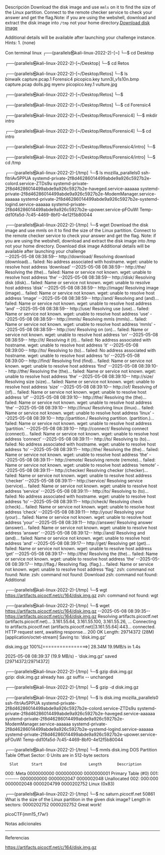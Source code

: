 Descripción
Download the disk image and use `mmls` on it to find the size of the Linux partition. Connect to the remote checker service to check your answer and get the flag.Note: if you are using the webshell, download and extract the disk image into `/tmp` not your home directory.[Download disk image](https://artifacts.picoctf.net/c/164/disk.img.gz)

Additional details will be available after launching your challenge instance.
Hints:
1.⁠ (none)

Con terminal linux
┌──(parallels㉿kali-linux-2022-2)-[~]
└─$ cd Desktop  
                                                                             
┌──(parallels㉿kali-linux-2022-2)-[~/Desktop]
└─$ cd Retos  
                                                                             
┌──(parallels㉿kali-linux-2022-2)-[~/Desktop/Retos]
└─$ ls        
binwalk       capture.pcap.1  Forensic4  picopico.key    tunn3l_v1s10n.bmp
capture.pcap  dolls.jpg       myenv      picopico.key.1  vulture.jpg
                                                                             
┌──(parallels㉿kali-linux-2022-2)-[~/Desktop/Retos]
└─$ 
                                                                             
┌──(parallels㉿kali-linux-2022-2)-[~/Desktop/Retos]
└─$ cd Forensic4 
                                                                             
┌──(parallels㉿kali-linux-2022-2)-[~/Desktop/Retos/Forensic4]
└─$ mkdir intro                       
                                                                             
┌──(parallels㉿kali-linux-2022-2)-[~/Desktop/Retos/Forensic4]
└─$ cd intro    
                                                                             
┌──(parallels㉿kali-linux-2022-2)-[~/Desktop/Retos/Forensic4/intro]
└─$ 

┌──(parallels㉿kali-linux-2022-2)-[~/Desktop/Retos/Forensic4/intro]
└─$ cd /tmp                  
                                                                             
┌──(parallels㉿kali-linux-2022-2)-[/tmp]
└─$ ls
mozilla_parallels0
ssh-fitriAv5PPUA
systemd-private-2f8d46286014499abde9a926c5927b2e-colord.service-ZTDs9u
systemd-private-2f8d46286014499abde9a926c5927b2e-haveged.service-aaaaaa
systemd-private-2f8d46286014499abde9a926c5927b2e-ModemManager.service-aaaaaa
systemd-private-2f8d46286014499abde9a926c5927b2e-systemd-logind.service-aaaaaa
systemd-private-2f8d46286014499abde9a926c5927b2e-upower.service-pFOuWl
Temp-dd10fa5d-7c45-4469-8bf0-4e12f5b80044
                                                                             
┌──(parallels㉿kali-linux-2022-2)-[/tmp]
└─$ wget Download the disk image and use mmls on it to find the size of the Linux partition. Connect to the remote checker service to check your answer and get the flag.
Note: if you are using the webshell, download and extract the disk image into /tmp not your home directory.
Download disk image
Additional details will be available after launching your challenge         
--2025-05-08 08:38:59--  http://download/
Resolving download (download)... failed: No address associated with hostname.
wget: unable to resolve host address ‘download’
--2025-05-08 08:38:59--  http://the/
Resolving the (the)... failed: Name or service not known.
wget: unable to resolve host address ‘the’
--2025-05-08 08:38:59--  http://disk/
Resolving disk (disk)... failed: Name or service not known.
wget: unable to resolve host address ‘disk’
--2025-05-08 08:38:59--  http://image/
Resolving image (image)... failed: Name or service not known.
wget: unable to resolve host address ‘image’
--2025-05-08 08:38:59--  http://and/
Resolving and (and)... failed: Name or service not known.
wget: unable to resolve host address ‘and’
--2025-05-08 08:38:59--  http://use/
Resolving use (use)... failed: Name or service not known.
wget: unable to resolve host address ‘use’
--2025-05-08 08:38:59--  http://mmls/
Resolving mmls (mmls)... failed: Name or service not known.
wget: unable to resolve host address ‘mmls’
--2025-05-08 08:38:59--  http://on/
Resolving on (on)... failed: Name or service not known.
wget: unable to resolve host address ‘on’
--2025-05-08 08:38:59--  http://it/
Resolving it (it)... failed: No address associated with hostname.
wget: unable to resolve host address ‘it’
--2025-05-08 08:39:00--  http://to/
Resolving to (to)... failed: No address associated with hostname.
wget: unable to resolve host address ‘to’
--2025-05-08 08:39:00--  http://find/
Resolving find (find)... failed: Name or service not known.
wget: unable to resolve host address ‘find’
--2025-05-08 08:39:10--  http://the/
Resolving the (the)... failed: Name or service not known.
wget: unable to resolve host address ‘the’
--2025-05-08 08:39:10--  http://size/
Resolving size (size)... failed: Name or service not known.
wget: unable to resolve host address ‘size’
--2025-05-08 08:39:10--  http://of/
Resolving of (of)... failed: Name or service not known.
wget: unable to resolve host address ‘of’
--2025-05-08 08:39:10--  http://the/
Resolving the (the)... failed: Name or service not known.
wget: unable to resolve host address ‘the’
--2025-05-08 08:39:10--  http://linux/
Resolving linux (linux)... failed: Name or service not known.
wget: unable to resolve host address ‘linux’
--2025-05-08 08:39:10--  http://partition./
Resolving partition. (partition.)... failed: Name or service not known.
wget: unable to resolve host address ‘partition.’
--2025-05-08 08:39:10--  http://connect/
Resolving connect (connect)... failed: Name or service not known.
wget: unable to resolve host address ‘connect’
--2025-05-08 08:39:11--  http://to/
Resolving to (to)... failed: No address associated with hostname.
wget: unable to resolve host address ‘to’
--2025-05-08 08:39:11--  http://the/
Resolving the (the)... failed: Name or service not known.
wget: unable to resolve host address ‘the’
--2025-05-08 08:39:11--  http://remote/
Resolving remote (remote)... failed: Name or service not known.
wget: unable to resolve host address ‘remote’
--2025-05-08 08:39:11--  http://checker/
Resolving checker (checker)... failed: Name or service not known.
wget: unable to resolve host address ‘checker’
--2025-05-08 08:39:11--  http://service/
Resolving service (service)... failed: Name or service not known.
wget: unable to resolve host address ‘service’
--2025-05-08 08:39:11--  http://to/
Resolving to (to)... failed: No address associated with hostname.
wget: unable to resolve host address ‘to’
--2025-05-08 08:39:11--  http://check/
Resolving check (check)... failed: Name or service not known.
wget: unable to resolve host address ‘check’
--2025-05-08 08:39:11--  http://your/
Resolving your (your)... failed: Name or service not known.
wget: unable to resolve host address ‘your’
--2025-05-08 08:39:11--  http://answer/
Resolving answer (answer)... failed: Name or service not known.
wget: unable to resolve host address ‘answer’
--2025-05-08 08:39:12--  http://and/
Resolving and (and)... failed: Name or service not known.
wget: unable to resolve host address ‘and’
--2025-05-08 08:39:17--  http://get/
Resolving get (get)... failed: Name or service not known.
wget: unable to resolve host address ‘get’
--2025-05-08 08:39:17--  http://the/
Resolving the (the)... failed: Name or service not known.
wget: unable to resolve host address ‘the’
--2025-05-08 08:39:17--  http://flag./
Resolving flag. (flag.)... failed: Name or service not known.
wget: unable to resolve host address ‘flag.’
zsh: command not found: Note:
zsh: command not found: Download
zsh: command not found: Additional
                                                                             
┌──(parallels㉿kali-linux-2022-2)-[/tmp]
└─$ wgt https://artifacts.picoctf.net/c/164/disk.img.gz
zsh: command not found: wgt
                                                                             
┌──(parallels㉿kali-linux-2022-2)-[/tmp]
└─$ wget https://artifacts.picoctf.net/c/164/disk.img.gz
--2025-05-08 08:39:35--  https://artifacts.picoctf.net/c/164/disk.img.gz
Resolving artifacts.picoctf.net (artifacts.picoctf.net)... 3.161.55.64, 3.161.55.100, 3.161.55.26, ...
Connecting to artifacts.picoctf.net (artifacts.picoctf.net)|3.161.55.64|:443... connected.
HTTP request sent, awaiting response... 200 OK
Length: 29714372 (28M) [application/octet-stream]
Saving to: ‘disk.img.gz’

disk.img.gz         100%[================>]  28.34M  19.9MB/s    in 1.4s    

2025-05-08 08:39:37 (19.9 MB/s) - ‘disk.img.gz’ saved [29714372/29714372]

                                                                             
┌──(parallels㉿kali-linux-2022-2)-[/tmp]
└─$ gzip disk.img.gz                                   
gzip: disk.img.gz already has .gz suffix -- unchanged
                                                                             
┌──(parallels㉿kali-linux-2022-2)-[/tmp]
└─$ gzip -d disk.img.gz
                                                                             
┌──(parallels㉿kali-linux-2022-2)-[/tmp]
└─$ ls
disk.img
mozilla_parallels0
ssh-fitriAv5PPUA
systemd-private-2f8d46286014499abde9a926c5927b2e-colord.service-ZTDs9u
systemd-private-2f8d46286014499abde9a926c5927b2e-haveged.service-aaaaaa
systemd-private-2f8d46286014499abde9a926c5927b2e-ModemManager.service-aaaaaa
systemd-private-2f8d46286014499abde9a926c5927b2e-systemd-logind.service-aaaaaa
systemd-private-2f8d46286014499abde9a926c5927b2e-upower.service-pFOuWl
Temp-dd10fa5d-7c45-4469-8bf0-4e12f5b80044
                                                                             
┌──(parallels㉿kali-linux-2022-2)-[/tmp]
└─$ mmls disk.img 
DOS Partition Table
Offset Sector: 0
Units are in 512-byte sectors

      Slot      Start        End          Length       Description
000:  Meta      0000000000   0000000000   0000000001   Primary Table (#0)
001:  -------   0000000000   0000002047   0000002048   Unallocated
002:  000:000   0000002048   0000204799   0000202752   Linux (0x83)
                                                                             
┌──(parallels㉿kali-linux-2022-2)-[/tmp]
└─$ nc saturn.picoctf.net 50861
What is the size of the Linux partition in the given disk image?
Length in sectors: 0000202752 
0000202752 
Great work!




picoCTF{mm15_f7w!}




Notas adicionales

--------------------


Referencias

https://artifacts.picoctf.net/c/164/disk.img.gz